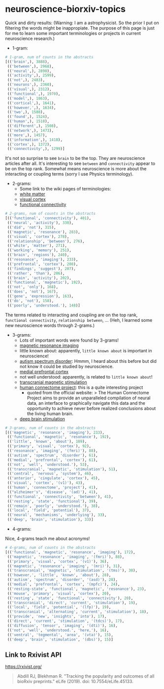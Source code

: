 # neuroscience-biorxiv-topics

Quick and dirty results:
(Warning: I am a astrophysicist. So the prior I put on filtering the words might be inappropiate. The purpose of this page is just for me to learn some important terminologies or projects in current neuroscience research.)

- 1-gram:

```python
# 1-gram, num of counts in the abstracts
[(('brain',), 3888),
 (('between',), 2968),
 (('neural',), 2890),
 (('activity',), 2599),
 (('not',), 2483),
 (('neurons',), 2360),
 (('visual',), 2312),
 (('functional',), 1970),
 (('model',), 1863),
 (('cortical',), 1641),
 (('however,',), 1634),
 (('two',), 1588),
 (('found',), 1524),
 (('human',), 1518),
 (('different',), 1508),
 (('network',), 1473),
 (('more',), 1457),
 (('information',), 1418),
 (('cortex',), 1372),
 (('connectivity',), 1299)]
```

It's not so surprise to see `brain` to be the top.
They are neuroscience articles after all.
It's interesting to see `between` and `connectivity` appear to be on the top rank.
Somewhat means neuroscience is more about the interacting or coupling terms (sorry I use Physics terminology).

- 2-grams:
    - Some link to the wiki pages of terminologies:
    - [white matter](https://en.wikipedia.org/wiki/White_matter)
    - [visual cortex](https://en.wikipedia.org/wiki/Visual_cortex)
    - [functional connectivity](https://en.wikipedia.org/wiki/Dynamic_functional_connectivity)

```python
# 2-grams, num of counts in the abstracts
[(('functional', 'connectivity'), 401),
 (('neural', 'activity'), 330),
 (('did', 'not'), 315),
 (('magnetic', 'resonance'), 283),
 (('visual', 'cortex'), 278),
 (('relationship', 'between'), 276),
 (('white', 'matter'), 271),
 (('working', 'memory'), 251),
 (('brain', 'regions'), 240),
 (('resonance', 'imaging'), 233),
 (('prefrontal', 'cortex'), 208),
 (('findings', 'suggest'), 207),
 (('rather', 'than'), 206),
 (('brain', 'activity'), 202),
 (('functional', 'magnetic'), 192),
 (('not', 'only'), 168),
 (('does', 'not'), 167),
 (('gene', 'expression'), 163),
 (('do', 'not'), 158),
 (('poorly', 'understood.'), 148)]
```

The terms related to interacting and coupling are on the top rank,
`functional connectivity`, `relationship between`, ...
(Heh, I learned some new neuroscience words through 2-grams.)

- 3-grams:
    - Lots of important words were found by 3-grams!
    - [magnetic resonance imaging](https://en.wikipedia.org/wiki/Magnetic_resonance_imaging)
    - little known about: apparently, `little known about` is important in neuroscience!
    - [autism spectrum disorder](https://en.wikipedia.org/wiki/Autism_spectrum): Hmmm, I heard about this before but did not know it could be studied by neuroscience.
    - [medial prefrontal cortex](https://en.wikipedia.org/wiki/Prefrontal_cortex)
    - not well understood: apparently, is related to `little known about`!
    -  [transcranial magnetic stimulation](https://en.wikipedia.org/wiki/Transcranial_magnetic_stimulation)
    -  [human connectome project](http://www.humanconnectomeproject.org/about/): this is a quite interesting project
       -  quoted from the official website: > The Human Connectome Project aims to provide an unparalleled compilation of neural data, an interface to graphically navigate this data and the opportunity to achieve never before realized conclusions about the living human brain.
    -  [deep brain stimulation](https://en.wikipedia.org/wiki/Deep_brain_stimulation)

```python
# 3-grams, num of counts in the abstracts
[(('magnetic', 'resonance', 'imaging'), 233),
 (('functional', 'magnetic', 'resonance'), 192),
 (('little', 'known', 'about'), 109),
 (('primary', 'visual', 'cortex'), 92),
 (('resonance', 'imaging', '(fmri)'), 88),
 (('autism', 'spectrum', 'disorder'), 61),
 (('medial', 'prefrontal', 'cortex'), 61),
 (('not', 'well', 'understood.'), 53),
 (('transcranial', 'magnetic', 'stimulation'), 51),
 (('central', 'nervous', 'system'), 46),
 (('anterior', 'cingulate', 'cortex'), 45),
 (('visual', 'cortex', '(v1)'), 43),
 (('human', 'connectome', 'project'), 41),
 (("alzheimer's", 'disease', '(ad)'), 41),
 (('functional', 'connectivity', 'between'), 41),
 (('resting', 'state', 'functional'), 39),
 (('remain', 'poorly', 'understood.'), 38),
 (('local', 'field', 'potential'), 37),
 (('neural', 'mechanisms', 'underlying'), 33),
 (('deep', 'brain', 'stimulation'), 33)]
```

- 4-grams:

Nice, 4-grams teach me about acronyms!

```python
# 4-grams, num of counts in the abstracts
[(('functional', 'magnetic', 'resonance', 'imaging'), 172),
 (('magnetic', 'resonance', 'imaging', '(fmri)'), 88),
 (('primary', 'visual', 'cortex', '(v1)'), 36),
 (('magnetic', 'resonance', 'imaging', '(mri)'), 31),
 (('transcranial', 'magnetic', 'stimulation', '(tms)'), 30),
 (('however,', 'little', 'known', 'about'), 28),
 (('autism', 'spectrum', 'disorder', '(asd)'), 28),
 (('medial', 'prefrontal', 'cortex', '(mpfc)'), 24),
 (('resting-state', 'functional', 'magnetic', 'resonance'), 23),
 (('mouse', 'primary', 'visual', 'cortex'), 20),
 (('resting', 'state', 'functional', 'connectivity'), 20),
 (('transcranial', 'direct', 'current', 'stimulation'), 19),
 (('local', 'field', 'potential', '(lfp)'), 19),
 (('transcranial', 'alternating', 'current', 'stimulation'), 18),
 (('provide', 'new', 'insights', 'into'), 17),
 (('direct', 'current', 'stimulation', '(tdcs)'), 17),
 (('diffusion', 'tensor', 'imaging', '(dti)'), 16),
 (('not', 'well', 'understood.', 'here,'), 16),
 (('ventral', 'tegmental', 'area', '(vta)'), 15),
 (('deep', 'brain', 'stimulation', '(dbs)'), 15)]
```

## Link to Rxivist API

https://rxivist.org/

> Abdill RJ, Blekhman R. "Tracking the popularity and outcomes of all bioRxiv preprints." eLife (2019). doi: 10.7554/eLife.45133.